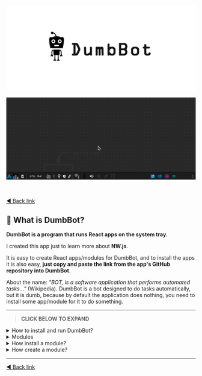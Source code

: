 <p align="center">
  <a href="https://github.com/Studies/Others/DumbBot">
    <img src="assets/DumbBot-logo.png">
  </a>
</p>

<p align="center">
  <a href="https://github.com/Studies/Others/DumbBot">
    <img src="assets/DumbBot-animation.gif">
  </a>
</p>

<br />

[◄ Back link](https://github.com/imtherouser/Studies#🖖)

## 🔹 What is DumbBot?

**DumbBot is a program that runs React apps on the system tray.**

I created this app just to learn more about **NW.js**.

It is easy to create React apps/modules for DumbBot, and to install the apps it is also easy, **just copy and paste the link from the app's GitHub repository into DumbBot**.

About the name: _"BOT, is a software application that performs automated tasks..."_ (Wikipedia). DumbBot is a bot designed to do tasks automatically, but it is dumb, because by default the application does nothing, you need to install some app/module for it to do something.

---

> **CLICK BELOW TO EXPAND**

<details>

<summary>How to install and run DumbBot?</summary>

## 🔹 How to install and run DumbBot?

It is necessary to have **Yarn** (necessary for workspaces) and NodeJS installed on the computer (modules may have other requirements).

To install run:

```bash
cd app && yarn && cd .. && node dumbbot.mjs
```

The **configurations.mjs** file will appear in the root folder. In this file you can change the colors and settings of the DumbBot.

Once installed, the next times just run:

```bash
node dumbbot.mjs
```

---

</details>

<details>

<summary>Modules</summary>

## 🔹 Modules

<table>
 <tr>
  <th>
    Module name
  </th>
  <th>
    Description
  </th>
 </tr>
 <tr>
  <td>
    DBM-Image
  </td>
  <td>
    It is just an example module that shows an image rotating.
  </td>
 </tr>
  <tr>
  <td>
    DBM-Docker
  </td>
  <td>
    This module shows the Docker containers present on computer.
  </td>
 </tr>
  <tr>
  <td>
    DBM-AutoTweet
  </td>
  <td>
    It is a module for scheduling Twitter posts.
  </td>
 </tr>
  <tr>
  <td>
    DBM-B3
  </td>
  <td>
    This is a module to monitor the B3 (Bovespa) - Brazilian stock exchange.
  </td>
 </tr>
</table>

---

</details>

<details>

<summary>How install a module?</summary>

## 🔹 How to install a module?

**1.** Run DumbBot and choose the option 'Add module';

**2.** Paste the GitHub URL of the module.

That's it.

<p align="center">
  <a href="https://github.com/Studies/Others/DumbBot">
    <img src="assets/DumbBot-add-module-animation.gif">
  </a>
</p>

Some modules can be more complicated and require the installation of something else. But on the module pages you have an explanation of how to do the installation.

---

</details>

<details>

<summary>How create a module?</summary>

## 🔹 How to create a module?

**1.** Run DumbBot and choose the option 'Create module';

**2.** And then, write the module name.

Your module will be created in the folder: app/src/modules/DBM-YourModule

Then just modify the code.

To install any dependency on your module, run:

```bash
yarn --cwd app/src/modules/DMB-YourModule add DEPENDENCY_NAME
```

DumbBot comes with some global dependencies that do not require installation to be used (see package.json) such as: styled-components, polished, react-icons and axios.

**EXTRA**

DumbBot comes with database support. To activate it you must have MongoDB installed on your computer (I suggest creating a simple installation with Docker), and the configuration.mjs file must have <ins>'startDbAndServer'</ins> set to <ins>'true'</ins>:

```js
startDbAndServer: true,
```

You can interact on routes with Axios. As in the example below:

```js
const yourData = {
  name: "YourModuleName",
  text: "Hello Word!",
};

axios({
  url: "http://localhost:3003/db/add",
  method: "POST",
  data: yourData,
})
  .then(() => {
    // Do something.
  })
  .catch((err) => {
    console.error(err);
  });
```

See all routes in the file: app/src/server-db-test/universalController.js

And the model in the file: app/src/server-db-test/Universal.js

</details>

---

[◄ Back link](https://github.com/imtherouser/Studies#🖖)
